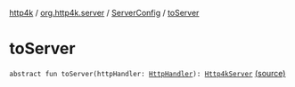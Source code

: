 [http4k](../../index.md) / [org.http4k.server](../index.md) / [ServerConfig](index.md) / [toServer](./to-server.md)

# toServer

`abstract fun toServer(httpHandler: `[`HttpHandler`](../../org.http4k.core/-http-handler.md)`): `[`Http4kServer`](../-http4k-server/index.md) [(source)](https://github.com/http4k/http4k/blob/master/http4k-core/src/main/kotlin/org/http4k/server/http4kServer.kt#L20)